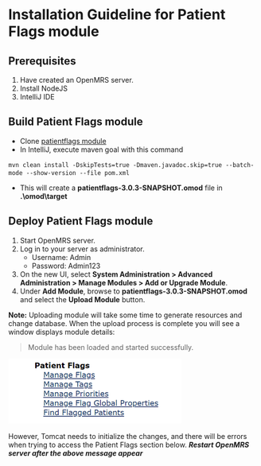 # Installation Guideline for Patient Flags module

## Prerequisites

1. Have created an OpenMRS server.
2. Install NodeJS
3. IntelliJ IDE

## Build Patient Flags module

- Clone [patientflags module](https://github.com/tranngan552/openmrs-module-patientflags.git)
- In IntelliJ, execute maven goal with this command

```shell
mvn clean install -DskipTests=true -Dmaven.javadoc.skip=true --batch-mode --show-version --file pom.xml
```

- This will create a **patientflags-3.0.3-SNAPSHOT.omod** file in **.\omod\target**

## Deploy Patient Flags module

1. Start OpenMRS server.
2. Log in to your server as administrator.
   - Username: Admin
   - Password: Admin123
3. On the new UI, select **System Administration > Advanced Administration > Manage Modules > Add or Upgrade Module**.
4. Under **Add Module**, browse to **patientflags-3.0.3-SNAPSHOT.omod** and select the **Upload Module** button.


**Note:** Uploading module will take some time to generate resources and change database. When the upload process is complete you will see a window displays module details:

> Module has been loaded and started successfully.

![](../image/Module.png)

However, Tomcat needs to initialize the changes, and there will be errors when trying to access the Patient Flags section below.
***Restart OpenMRS server after the above message appear***
